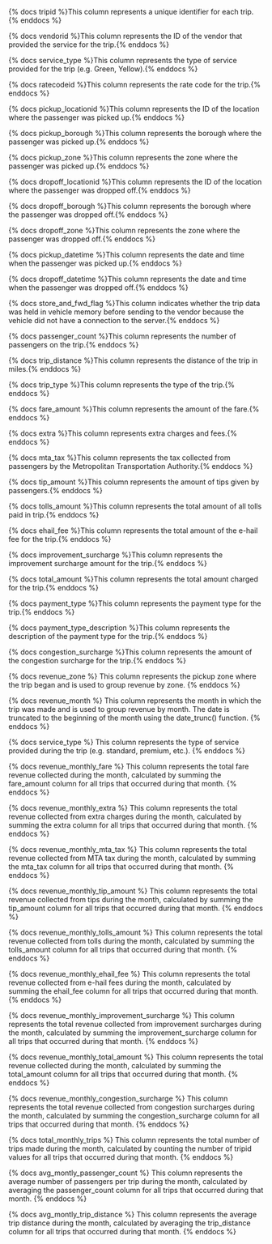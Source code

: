 {% docs tripid %}This column represents a unique identifier for each trip.{% enddocs %}

{% docs vendorid %}This column represents the ID of the vendor that provided the service for the trip.{% enddocs %}

{% docs service_type %}This column represents the type of service provided for the trip (e.g. Green, Yellow).{% enddocs %}

{% docs ratecodeid %}This column represents the rate code for the trip.{% enddocs %}

{% docs pickup_locationid %}This column represents the ID of the location where the passenger was picked up.{% enddocs %}

{% docs pickup_borough %}This column represents the borough where the passenger was picked up.{% enddocs %}

{% docs pickup_zone %}This column represents the zone where the passenger was picked up.{% enddocs %}

{% docs dropoff_locationid %}This column represents the ID of the location where the passenger was dropped off.{% enddocs %}

{% docs dropoff_borough %}This column represents the borough where the passenger was dropped off.{% enddocs %}

{% docs dropoff_zone %}This column represents the zone where the passenger was dropped off.{% enddocs %}

{% docs pickup_datetime %}This column represents the date and time when the passenger was picked up.{% enddocs %}

{% docs dropoff_datetime %}This column represents the date and time when the passenger was dropped off.{% enddocs %}

{% docs store_and_fwd_flag %}This column indicates whether the trip data was held in vehicle memory before sending to the vendor because the vehicle did not have a connection to the server.{% enddocs %}

{% docs passenger_count %}This column represents the number of passengers on the trip.{% enddocs %}

{% docs trip_distance %}This column represents the distance of the trip in miles.{% enddocs %}

{% docs trip_type %}This column represents the type of the trip.{% enddocs %}

{% docs fare_amount %}This column represents the amount of the fare.{% enddocs %}

{% docs extra %}This column represents extra charges and fees.{% enddocs %}

{% docs mta_tax %}This column represents the tax collected from passengers by the Metropolitan Transportation Authority.{% enddocs %}

{% docs tip_amount %}This column represents the amount of tips given by passengers.{% enddocs %}

{% docs tolls_amount %}This column represents the total amount of all tolls paid in trip.{% enddocs %}

{% docs ehail_fee %}This column represents the total amount of the e-hail fee for the trip.{% enddocs %}

{% docs improvement_surcharge %}This column represents the improvement surcharge amount for the trip.{% enddocs %}

{% docs total_amount %}This column represents the total amount charged for the trip.{% enddocs %}

{% docs payment_type %}This column represents the payment type for the trip.{% enddocs %}

{% docs payment_type_description %}This column represents the description of the payment type for the trip.{% enddocs %}

{% docs congestion_surcharge %}This column represents the amount of the congestion surcharge for the trip.{% enddocs %}

{% docs revenue_zone %}
This column represents the pickup zone where the trip began and is used to group revenue by zone.
{% enddocs %}

{% docs revenue_month %}
This column represents the month in which the trip was made and is used to group revenue by month. The date is truncated to the beginning of the month using the date_trunc() function.
{% enddocs %}

{% docs service_type %}
This column represents the type of service provided during the trip (e.g. standard, premium, etc.).
{% enddocs %}

{% docs revenue_monthly_fare %}
This column represents the total fare revenue collected during the month, calculated by summing the fare_amount column for all trips that occurred during that month.
{% enddocs %}

{% docs revenue_monthly_extra %}
This column represents the total revenue collected from extra charges during the month, calculated by summing the extra column for all trips that occurred during that month.
{% enddocs %}

{% docs revenue_monthly_mta_tax %}
This column represents the total revenue collected from MTA tax during the month, calculated by summing the mta_tax column for all trips that occurred during that month.
{% enddocs %}

{% docs revenue_monthly_tip_amount %}
This column represents the total revenue collected from tips during the month, calculated by summing the tip_amount column for all trips that occurred during that month.
{% enddocs %}

{% docs revenue_monthly_tolls_amount %}
This column represents the total revenue collected from tolls during the month, calculated by summing the tolls_amount column for all trips that occurred during that month.
{% enddocs %}

{% docs revenue_monthly_ehail_fee %}
This column represents the total revenue collected from e-hail fees during the month, calculated by summing the ehail_fee column for all trips that occurred during that month.
{% enddocs %}

{% docs revenue_monthly_improvement_surcharge %}
This column represents the total revenue collected from improvement surcharges during the month, calculated by summing the improvement_surcharge column for all trips that occurred during that month.
{% enddocs %}

{% docs revenue_monthly_total_amount %}
This column represents the total revenue collected during the month, calculated by summing the total_amount column for all trips that occurred during that month.
{% enddocs %}

{% docs revenue_monthly_congestion_surcharge %}
This column represents the total revenue collected from congestion surcharges during the month, calculated by summing the congestion_surcharge column for all trips that occurred during that month.
{% enddocs %}

{% docs total_monthly_trips %}
This column represents the total number of trips made during the month, calculated by counting the number of tripid values for all trips that occurred during that month.
{% enddocs %}

{% docs avg_montly_passenger_count %}
This column represents the average number of passengers per trip during the month, calculated by averaging the passenger_count column for all trips that occurred during that month.
{% enddocs %}

{% docs avg_montly_trip_distance %}
This column represents the average trip distance during the month, calculated by averaging the trip_distance column for all trips that occurred during that month.
{% enddocs %}
